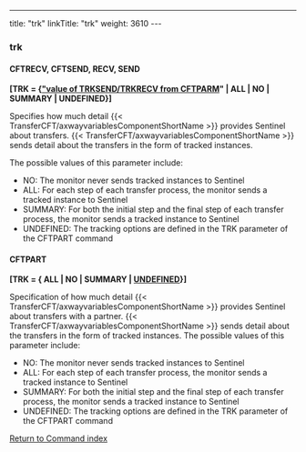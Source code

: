 ---
title: "trk"
linkTitle: "trk"
weight: 3610
--- <span id="trk"></span>

### trk

<span id="trk_CFTRECV"></span><span id="trk_CFTSEND"></span>

#### CFTRECV, CFTSEND, RECV, SEND

****[TRK = {<u>"value of TRKSEND/TRKRECV from CFTPARM</u>"
&#124; ALL &#124; NO &#124; SUMMARY &#124; UNDEFINED}]****

Specifies how much detail {{< TransferCFT/axwayvariablesComponentShortName  >}} provides
Sentinel about transfers. {{< TransferCFT/axwayvariablesComponentShortName  >}} sends detail about the
transfers in the form of tracked instances.

The possible values of this parameter include:

- NO: The
    monitor never sends tracked instances to Sentinel
- ALL:
    For each step of each transfer process, the monitor sends a tracked instance
    to Sentinel
- SUMMARY:
    For both the initial step and the final step of each transfer process,
    the monitor sends a tracked instance to Sentinel
- UNDEFINED: The
    tracking options are defined in the TRK parameter of the CFTPART command

<span id="trk_CFTPART"></span>

#### CFTPART

**[TRK = { ALL
&#124; NO &#124; SUMMARY &#124; <u>UNDEFINED</u>}]**

Specification of how much detail {{< TransferCFT/axwayvariablesComponentShortName  >}} provides Sentinel about transfers
with a partner. {{< TransferCFT/axwayvariablesComponentShortName  >}} sends detail about the transfers in the form of tracked
instances. The possible values of this parameter include:

- NO: The monitor
    never sends tracked instances to Sentinel
- ALL: For each
    step of each transfer process, the monitor sends a tracked instance to
    Sentinel
- SUMMARY: For both
    the initial step and the final step of each transfer process, the monitor
    sends a tracked instance to Sentinel
- UNDEFINED: The
    tracking options are defined in the TRK parameter of the CFTPART command

[Return to Command index](../../)
